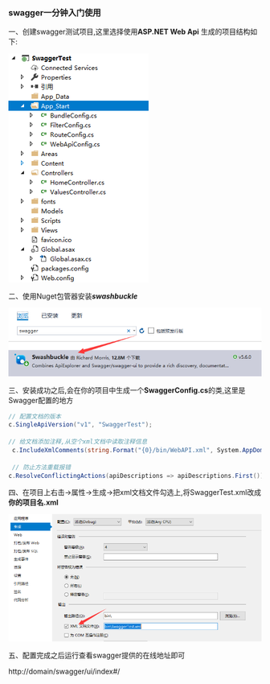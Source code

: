 ### swagger一分钟入门使用
一、创建swagger测试项目,这里选择使用**ASP.NET Web Api** 生成的项目结构如下:

![](images/dev_dir.png)

二、使用Nuget包管器安装***swashbuckle***

![](images/dll_detail.png)


三、安装成功之后,会在你的项目中生成一个**SwaggerConfig.cs**的类,这里是Swagger配置的地方
```c#
// 配置文档的版本
c.SingleApiVersion("v1", "SwaggerTest");

// 给文档添加注释,从空个xml文档中读取注释信息
 c.IncludeXmlComments(string.Format("{0}/bin/WebAPI.xml", System.AppDomain.CurrentDomain.BaseDirectory));

 // 防止方法重载报错
c.ResolveConflictingActions(apiDescriptions => apiDescriptions.First());
```


四、在项目上右击->属性->生成->把xml文档文件勾选上,将SwaggerTest.xml改成**你的项目名.xml**

![](images/xml.png)


五、配置完成之后运行查看swagger提供的在线地址即可

http://domain/swagger/ui/index#/



